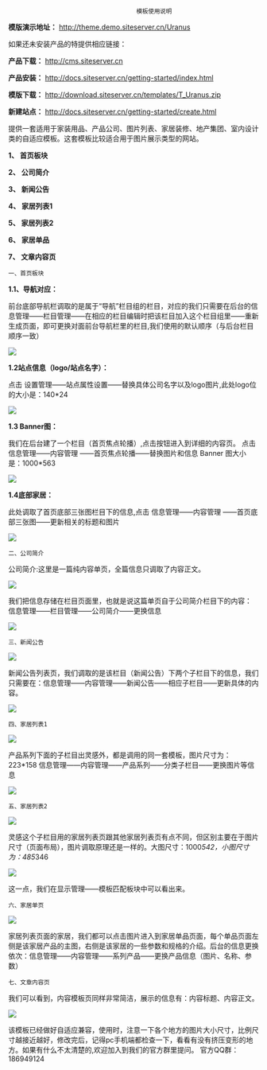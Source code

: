 ﻿                                        模板使用说明
**模版演示地址：** http://theme.demo.siteserver.cn/Uranus

如果还未安装产品的特提供相应链接：

**产品下载：** http://cms.siteserver.cn

**产品安装：** http://docs.siteserver.cn/getting-started/index.html

**模版下载：** http://download.siteserver.cn/templates/T_Uranus.zip

**新建站点：** http://docs.siteserver.cn/getting-started/create.html

提供一套适用于家装用品、产品公司、图片列表、家居装修、地产集团、室内设计类的自适应模板。这套模板比较适合用于图片展示类型的网站。

**1、	首页板块**

**2、	公司简介**

**3、	新闻公告**

**4、	家居列表1**

**5、	家居列表2**

**6、	家居单品**

**7、	文章内容页**


    一、首页板块 

**1.1、导航对应：**

前台底部导航栏调取的是属于“导航”栏目组的栏目，对应的我们只需要在后台的信息管理——栏目管理——在相应的栏目编辑时把该栏目加入这个栏目组里——重新生成页面，即可更换对面前台导航栏里的栏目,我们使用的默认顺序（与后台栏目顺序一致）
 
![](/assets/image001.png)

**1.2站点信息（logo/站点名字）：**

点击 设置管理——站点属性设置——替换具体公司名字以及logo图片,此处logo位的大小是：140*24
 
![](/assets/image002.png)

**1.3 Banner图：**

我们在后台建了一个栏目（首页焦点轮播）,点击按钮进入到详细的内容页。
点击 信息管理——内容管理 ——首页焦点轮播——替换图片和信息
Banner 图大小是：1000*563
 
![](/assets/image003.png)

**1.4底部家居：**

此处调取了首页底部三张图栏目下的信息,点击 信息管理——内容管理 ——首页底部三张图——更新相关的标题和图片

![](/assets/image004.png)

    二、公司简介

公司简介:这里是一篇纯内容单页，全篇信息只调取了内容正文。
 
![](/assets/image005.png)

我们把信息存储在栏目页面里，也就是说这篇单页自于公司简介栏目下的内容：
信息管理——栏目管理——公司简介——更换信息
 
![](/assets/image006.png)

    三、新闻公告

![](/assets/image007.png)

新闻公告列表页，我们调取的是该栏目（新闻公告）下两个子栏目下的信息，我们只需要在：信息管理——内容管理——新闻公告——相应子栏目——更新具体的内容。
 
![](/assets/image008.png)

    四、家居列表1
 
![](/assets/image009.png)

产品系列下面的子栏目出灵感外，都是调用的同一套模板，图片尺寸为：223*158
信息管理——内容管理——产品系列——分类子栏目——更换图片等信息
 
![](/assets/image0010.png)

    五、家居列表2
 
![](/assets/image011.png)

灵感这个子栏目用的家居列表页跟其他家居列表页有点不同，但区别主要在于图片尺寸（页面布局），图片调取原理还是一样的。大图尺寸：1000*542，小图尺寸为：485*346
 
![](/assets/image012.png)

这一点，我们在显示管理——模板匹配板块中可以看出来。

    六、家居单页

![](/assets/image013.png)
 
家居列表页面的家居，我们都可以点击图片进入到家居单品页面，每个单品页面左侧是该家居产品的主图，右侧是该家居的一些参数和规格的介绍。后台的信息更换依次：信息管理——内容管理——系列产品——更换产品信息（图片、名称、参数）

    七、文章内容页

我们可以看到，内容模板页同样非常简洁，展示的信息有：内容标题、内容正文。
 
![](/assets/image014.png)

该模板已经做好自适应兼容，使用时，注意一下各个地方的图片大小尺寸，比例尺寸越接近越好，修改完后，记得pc手机端都检查一下，看看有没有挤压变形的地方。如果有什么不太清楚的,欢迎加入到我们的官方群里提问。
官方QQ群：186949124   